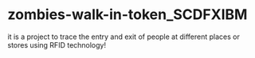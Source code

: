 # zombies-walk-in-token_SCDFXIBM
it is a project to trace the entry and exit of people at different places or stores using RFID technology!
